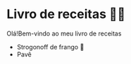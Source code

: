 # Livro de receitas :man_cook:

Olá!Bem-vindo ao meu livro de receitas

* Strogonoff de frango :wave:
* Pavê
